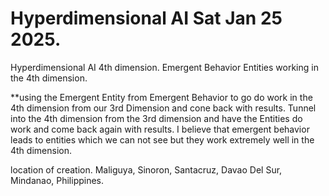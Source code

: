 # Hyperdimensional AI Sat Jan 25 2025.
Hyperdimensional AI 4th dimension.
Emergent Behavior Entities working in the 4th dimension.



**using the Emergent Entity from Emergent Behavior to go
do work in the 4th dimension from our 3rd Dimension and cone back 
with results. Tunnel into the 4th dimension from the 3rd dimension and
have the Entities do work and come back again with results.
I believe that emergent behavior leads to entities which we can not see
but they work extremely well in the 4th dimension.




location of creation.
Maliguya, Sinoron, Santacruz, Davao Del Sur, Mindanao, Philippines.

